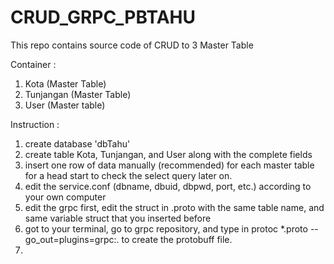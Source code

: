 # CRUD_GRPC_PBTAHU
This repo contains source code of CRUD to 3 Master Table

Container :

1. Kota (Master Table)
2. Tunjangan (Master Table)
3. User (Master table)

Instruction :

1. create database 'dbTahu'
2. create table Kota, Tunjangan, and User along with the complete fields
3. insert one row of data manually (recommended) for each master table for a head start to check the select query later on.
4. edit the service.conf (dbname, dbuid, dbpwd, port, etc.) according to your own computer
5. edit the grpc first, edit the struct in .proto with the same table name, and same variable struct that you inserted before
6. got to your terminal, go to grpc repository, and type in protoc *.proto --go_out=plugins=grpc:. to create the protobuff file.
7.
